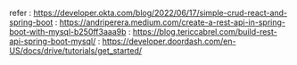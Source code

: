 refer : https://developer.okta.com/blog/2022/06/17/simple-crud-react-and-spring-boot
: https://andriperera.medium.com/create-a-rest-api-in-spring-boot-with-mysql-b250ff3aaa9b
: https://blog.tericcabrel.com/build-rest-api-spring-boot-mysql/
: https://developer.doordash.com/en-US/docs/drive/tutorials/get_started/
